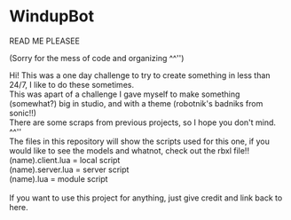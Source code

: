 # WindupBot
READ ME PLEASEE

(Sorry for the mess of code and organizing ^^'') <br/>

Hi! This was a one day challenge to try to create something in less than 24/7, I like to do these sometimes. <br/>
This was apart of a challenge I gave myself to make something (somewhat?) big in studio, and with a theme (robotnik's badniks from sonic!!) <br/>
There are some scraps from previous projects, so I hope you don't mind. ^^''<br/>
The files in this repository will show the scripts used for this one, if you would like to see the models and whatnot, check out the rbxl file!!  <br/>
(name).client.lua = local script  <br/>
(name).server.lua = server script <br/>
(name).lua = module script <br/>
  <br/>
If you want to use this project for anything, just give credit and link back to here.
